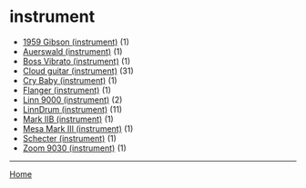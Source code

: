 # instrument

  * [1959 Gibson (instrument)](../instrument/1959-gibson/index.md) (1)
  * [Auerswald (instrument)](../instrument/auerswald/index.md) (1)
  * [Boss Vibrato (instrument)](../instrument/boss-vibrato/index.md) (1)
  * [Cloud guitar (instrument)](../instrument/cloud-guitar/index.md) (31)
  * [Cry Baby (instrument)](../instrument/cry-baby/index.md) (1)
  * [Flanger (instrument)](../instrument/flanger/index.md) (1)
  * [Linn 9000 (instrument)](../instrument/linn-9000/index.md) (2)
  * [LinnDrum (instrument)](../instrument/linndrum/index.md) (11)
  * [Mark IIB (instrument)](../instrument/mark-iib/index.md) (1)
  * [Mesa Mark III (instrument)](../instrument/mesa-mark-iii/index.md) (1)
  * [Schecter (instrument)](../instrument/schecter/index.md) (1)
  * [Zoom 9030 (instrument)](../instrument/zoom-9030/index.md) (1)

----

[Home](../index.md)
